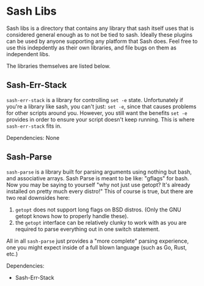 # Sash Libs #

Sash libs is a directory that contains any library that sash itself uses that
is considered general enough as to not be tied to sash. Ideally these plugins
can be used by anyone supporting any platform that Sash does. Feel free to use
this indepdently as their own libraries, and file bugs on them as independent
libs.

The libraries themselves are listed below.

## Sash-Err-Stack ##

`sash-err-stack` is a library for controlling `set -e` state. Unfortunately if
you're a library like sash, you can't just: `set -e`, since that causes
problems for other scripts around you. However, you still want the benefits
`set -e` provides in order to ensure your script doesn't keep running. This
is where `sash-err-stack` fits in.

Dependencies: None

## Sash-Parse ##

`sash-parse` is a library built for parsing arguments using nothing but bash,
and associative arrays. Sash Parse is meant to be like: "gflags" for bash.
Now you may be saying to yourself "why not just use getopt? It's already
installed on pretty much every distro!" This of course is true, but there are
two real downsides here:

  1. `getopt` does not support long flags on BSD distros. (Only the GNU
    getopt knows how to properly handle these).
  2. the `getopt` interface can be relatively clunky to work with as you
    are required to parse everything out in one switch statement.

All in all `sash-parse` just provides a "more complete" parsing experience,
one you might expect inside of a full blown language (such as Go, Rust, etc.)

Dependencies:
  * Sash-Err-Stack
